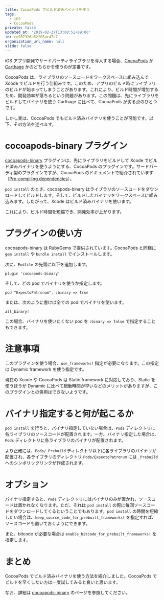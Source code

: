 ```yaml
---
title: CocoaPods でビルド済みバイナリを使う
tags:
  - iOS
  - CocoaPods
private: false
updated_at: '2019-02-27T13:08:51+09:00'
id: ce037326a62f05ac47c7
organization_url_name: null
slide: false
---
```

iOS アプリ開発でサードパーティライブラリを導入する場合、[CocoaPods](https://cocoapods.org) か [Carthage](https://github.com/Carthage/Carthage) かのどちらかを使うのが定番です。

CocoaPods は、ライブラリのソースコードをワークスペースに組み込んで Xcode でビルドを行う仕組みです。このため、アプリのビルド時にライブラリのビルドが始まってしまうことがあります。これにより、ビルド時間が増加するため、開発効率が落ちるという問題があります。この問題は、先にライブラリをビルドしてバイナリを使う Carthage に比べて、CocoaPods が劣る点のひとつです。

しかし実は、CocoaPods でもビルド済みバイナリを使うことが可能です。以下、その方法を述べます。

# cocoapods-binary プラグイン

[cocoapods-binary](https://github.com/leavez/cocoapods-binary) プラグインは、先にライブラリをビルドして Xcode でビルド済みバイナリを使うようにする、CocoaPods のプラグインです。サードパーティ製のプラグインですが、CocoaPods のドキュメントで紹介されています（[Pre-compiling dependencies](http://guides.cocoapods.org/plugins/pre-compiling-dependencies.html)）。

`pod install` のとき、cocoapods-binary はライブラリのソースコードをダウンロードしてビルドします。そして、ビルドしたバイナリをワークスペースに組み込みます。したがって、Xcode はビルド済みバイナリを使います。

これにより、ビルド時間を短縮でき、開発効率が上がります。

# プラグインの使い方

cocoapods-binary は RubyGems で提供されています。CocoaPods と同様に `gem install` や `bundle install` でインストールします。

次に、`Podfile` の先頭に以下を追加します。

```
plugin 'cocoapods-binary'
```

そして、どの pod でバイナリを使うか指定します。

```
pod "ExpectoPatronum", :binary => true
```

または、次のように書けば全ての pod でバイナリを使います。

```
all_binary!
```

この場合、バイナリを使いたくない pod を `:binary => false` で指定することもできます。

# 注意事項

このプラグインを使う場合、`use_frameworks!` 指定が必要になります。この指定は Dynamic framework を使う指定です。

現在の Xcode や CocoaPods は Static framework に対応しており、Static を使うほうが Dynamic に比べて起動時間が早いなどのメリットがありますが、このプラグインとの併用はできないようです。

# バイナリ指定すると何が起こるか

`pod install` を行うと、バイナリ指定していない場合は、`Pods` ディレクトリに各ライブラリのソースコードが配置されます。一方、バイナリ指定した場合は、 `Pods` ディレクトリに各ライブラリのバイナリが配置されます。

より正確には、`Pods/_Prebuild` ディレクトリ以下に各ライブラリのバイナリが配置され、各ライブラリのディレクトリ `Pods/ExpectoPatronum` には `_Prebuild` へのシンボリックリンクが作成されます。

# オプション

バイナリ指定すると、`Pods` ディレクトリにはバイナリのみが置かれ、ソースコードは置かれなくなります。ただ、それは `pod install` の際に毎回ソースコードをダウンロードしてくるということでもあります。`pod install` の時間を短縮したい場合は、`keep_source_code_for_prebuilt_frameworks!` を指定すれば、ソースコードも置いておくようにできます。

また、bitcode が必要な場合は `enable_bitcode_for_prebuilt_frameworks!` を指定します。

# まとめ

CocoaPods でビルド済みバイナリを使う方法を紹介しました。CocoaPods でビルドを早くしたい方は一度試してみると良いと思います。

なお、詳細は [cocoapods-binary](https://github.com/leavez/cocoapods-binary) のページを参照してください。
